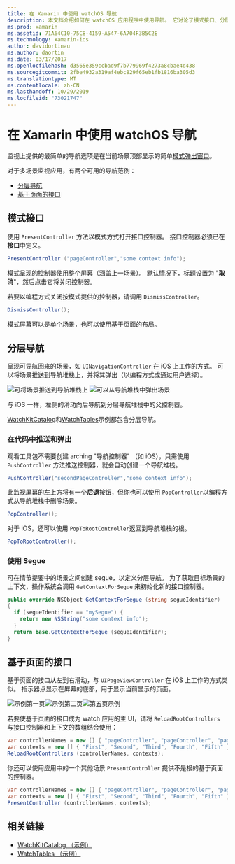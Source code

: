 ```yaml
---
title: 在 Xamarin 中使用 watchOS 导航
description: 本文档介绍如何在 watchOS 应用程序中使用导航。 它讨论了模式接口、分层导航和基于页面的接口。
ms.prod: xamarin
ms.assetid: 71A64C10-75C8-4159-A547-6A704F3B5C2E
ms.technology: xamarin-ios
author: davidortinau
ms.author: daortin
ms.date: 03/17/2017
ms.openlocfilehash: d3565e359ccbad9f7b779969f4273a8cbae4d438
ms.sourcegitcommit: 2fbe4932a319af4ebc829f65eb1fb1816ba305d3
ms.translationtype: MT
ms.contentlocale: zh-CN
ms.lasthandoff: 10/29/2019
ms.locfileid: "73021747"
---
```

# <a name="working-with-watchos-navigation-in-xamarin"></a>在 Xamarin 中使用 watchOS 导航

监视上提供的最简单的导航选项是在当前场景顶部显示的简单[模式弹出窗口](#modal)。

对于多场景监视应用，有两个可用的导航范例：

- [分层导航](#Hierarchical_Navigation)
- [基于页面的接口](#Page-Based_Interfaces)

<a name="modal"/>

## <a name="modal-interfaces"></a>模式接口

使用 `PresentController` 方法以模式方式打开接口控制器。 接口控制器必须已在**接口**中定义。

```csharp
PresentController ("pageController","some context info");
```

模式呈现的控制器使用整个屏幕（涵盖上一场景）。 默认情况下，标题设置为 "**取消**"，然后点击它将关闭控制器。

若要以编程方式关闭按模式提供的控制器，请调用 `DismissController`。

```csharp
DismissController();
```

模式屏幕可以是单个场景，也可以使用基于页面的布局。

<a name="Hierarchical_Navigation"/>

## <a name="hierarchical-navigation"></a>分层导航

呈现可导航回来的场景，如 `UINavigationController` 在 iOS 上工作的方式。 可以将场景推送到导航堆栈上，并将其弹出（以编程方式或通过用户选择）。

![](navigation-images/hierarchy-1.png "可将场景推送到导航堆栈上") ![](navigation-images/hierarchy-2.png "可以从导航堆栈中弹出场景")

与 iOS 一样，左侧的滑动向后导航到分层导航堆栈中的父控制器。

[WatchKitCatalog](https://docs.microsoft.com/samples/xamarin/ios-samples/watchos-watchkitcatalog)和[WatchTables](https://docs.microsoft.com/samples/xamarin/ios-samples/watchos-watchtables)示例都包含分层导航。

### <a name="pushing-and-popping-in-code"></a>在代码中推送和弹出

观看工具包不需要创建 arching "导航控制器" （如 iOS），只需使用 `PushController` 方法推送控制器，就会自动创建一个导航堆栈。

```csharp
PushController("secondPageController","some context info");
```

此监视屏幕的左上方将有一个**后退**按钮，但你也可以使用 `PopController`以编程方式从导航堆栈中删除场景。

```csharp
PopController();
```

对于 iOS，还可以使用 `PopToRootController`返回到导航堆栈的根。

```csharp
PopToRootController();
```

### <a name="using-segues"></a>使用 Segue

可在情节提要中的场景之间创建 segue，以定义分层导航。 为了获取目标场景的上下文，操作系统会调用 `GetContextForSegue` 来初始化新的接口控制器。

```csharp
public override NSObject GetContextForSegue (string segueIdentifier)
{
  if (segueIdentifier == "mySegue") {
    return new NSString("some context info");
  }
  return base.GetContextForSegue (segueIdentifier);
}
```

<a name="Page-Based_Interfaces"/>

## <a name="page-based-interfaces"></a>基于页面的接口

基于页面的接口从左到右滑动，与 `UIPageViewController` 在 iOS 上工作的方式类似。 指示器点显示在屏幕的底部，用于显示当前显示的页面。

![](navigation-images/paged-1.png "示例第一页")![](navigation-images/paged-2.png "示例第二页")![](navigation-images/paged-5.png "第五页示例")

若要使基于页面的接口成为 watch 应用的主 UI，请将 `ReloadRootControllers` 与接口控制器和上下文的数组结合使用：

```csharp
var controllerNames = new [] { "pageController", "pageController", "pageController", "pageController", "pageController" };
var contexts = new [] { "First", "Second", "Third", "Fourth", "Fifth" };
ReloadRootControllers (controllerNames, contexts);
```

你还可以使用应用中的一个其他场景 `PresentController` 提供不是根的基于页面的控制器。

```csharp
var controllerNames = new [] { "pageController", "pageController", "pageController", "pageController", "pageController" };
var contexts = new [] { "First", "Second", "Third", "Fourth", "Fifth" };
PresentController (controllerNames, contexts);
```

## <a name="related-links"></a>相关链接

- [WatchKitCatalog （示例）](https://docs.microsoft.com/samples/xamarin/ios-samples/watchos-watchkitcatalog)
- [WatchTables （示例）](https://developer.xamarin.com//samples/monotouch/watchOS/WatchTables/)
